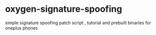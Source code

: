 # oxygen-signature-spoofing
simple signature spoofing patch script , tutorial and prebuilt binaries for oneplus phones
